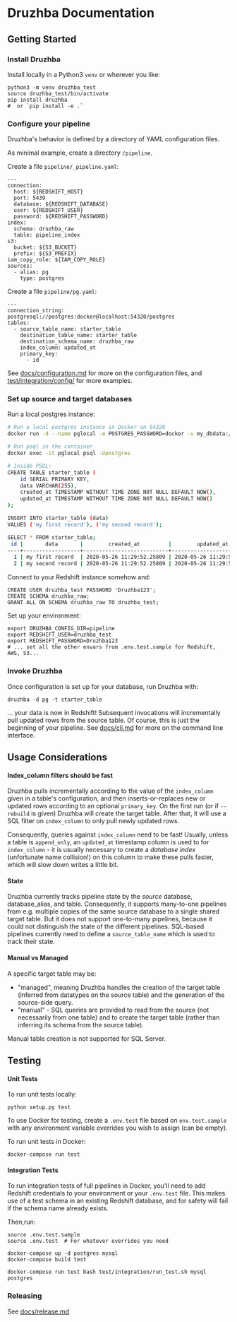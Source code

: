 # Druzhba Documentation

## Getting Started

### Install Druzhba

Install locally in a Python3 `venv` or wherever you like:
```
python3 -m venv druzhba_test
source druzhba_test/bin/activate
pip install druzhba
#  or `pip install -e .`
```


### Configure your pipeline

Druzhba's behavior is defined by a directory of YAML configuration files.

As minimal example, create a directory `/pipeline`.

Create a file `pipeline/_pipeline.yaml`:

```
---
connection:
  host: ${REDSHIFT_HOST}
  port: 5439
  database: ${REDSHIFT_DATABASE}
  user: ${REDSHIFT_USER}
  password: ${REDSHIFT_PASSWORD}
index:
  schema: druzhba_raw
  table: pipeline_index
s3:
  bucket: ${S3_BUCKET}
  prefix: ${S3_PREFIX}
iam_copy_role: ${IAM_COPY_ROLE}
sources:
  - alias: pg
    type: postgres
```

Create a file `pipeline/pg.yaml`:

```
---
connection_string: postgresql://postgres:docker@localhost:54320/postgres
tables:
  - source_table_name: starter_table
    destination_table_name: starter_table
    destination_schema_name: druzhba_raw
    index_column: updated_at
    primary_key:
      - id
```

See [docs/configuration.md](docs/configuration.md) for more on the configuration files,
and [test/integration/config/](test/integration/config/) for more examples.

### Set up source and target databases

Run a local postgres instance:
```bash
# Run a local postgres instance in Docker on 54320
docker run -d --name pglocal -e POSTGRES_PASSWORD=docker -v my_dbdata:/var/lib/postgresql/data -p 54320:5432 postgres:11

# Run psql in the container
docker exec -it pglocal psql -Upostgres

# Inside PSQL:
CREATE TABLE starter_table (
    id SERIAL PRIMARY KEY,
    data VARCHAR(255),
    created_at TIMESTAMP WITHOUT TIME ZONE NOT NULL DEFAULT NOW(),
    updated_at TIMESTAMP WITHOUT TIME ZONE NOT NULL DEFAULT NOW()
);

INSERT INTO starter_table (data)
VALUES ('my first record'), ('my second record');

SELECT * FROM starter_table;
 id |       data       |        created_at         |        updated_at
----+------------------+---------------------------+---------------------------
  1 | my first record  | 2020-05-26 11:29:52.25809 | 2020-05-26 11:29:52.25809
  2 | my second record | 2020-05-26 11:29:52.25809 | 2020-05-26 11:29:52.25809
```

Connect to your Redshift instance somehow and:
```
CREATE USER druzhba_test PASSWORD 'Druzhba123';
CREATE SCHEMA druzhba_raw;
GRANT ALL ON SCHEMA druzhba_raw TO druzhba_test;
```


Set up your environment:
```
export DRUZHBA_CONFIG_DIR=pipeline
export REDSHIFT_USER=druzhba_test
export REDSHIFT_PASSWORD=Druzhba123
# ... set all the other envars from .env.test.sample for Redshift, AWS, S3...
```


### Invoke Druzhba

Once configuration is set up for your database, run Druzhba with:
```
druzhba -d pg -t starter_table
```

... your data is now in Redshift! Subsequent invocations will incrementally pull updated rows
from the source table. Of course, this is just the beginning of your pipeline.
See [docs/cli.md](docs/cli.md) for more on the command line interface.


## Usage Considerations

#### Index_column filters should be fast
Druzhba pulls incrementally according to the value of the `index_column` given in a table's configuration, and then
inserts-or-replaces new or updated rows according to an optional `primary_key`. On the first run (or if `--rebuild` is
given) Druzhba will create the target table. After that, it will use a SQL filter on `index_column` to only pull newly
updated rows.

Consequently, queries against `index_column` need to be fast! Usually, unless a table is `append_only`, an `updated_at` timestamp column
is used to for `index_column` - it is usually necessary to create a _database index_  (unfortunate name collision!) on this column to make
these pulls faster, which will slow down writes a little bit.


#### State
Druzhba currently tracks pipeline state by the _source_ database, database_alias, and table. Consequently, it supports
many-to-one pipelines from e.g. multiple copies of the same source database to a single shared target table.
But it does not support one-to-many pipelines, because it could not distinguish the state of the different pipelines.
SQL-based pipelines currently need to define a `source_table_name` which is used to track their state.


#### Manual vs Managed
A specific target table may be:
- "managed", meaning Druzhba handles the creation of the target table
  (inferred from datatypes on the source table) and the generation of
  the source-side query.
- "manual" - SQL queries are provided to read from the source (not
  necessarily from one table) and to create the target table (rather
  than inferring its schema from the source table).

Manual table creation is not supported for SQL Server.

## Testing

#### Unit Tests

To run unit tests locally:

```
python setup.py test
```

To use Docker for testing, create a `.env.test` file based on `env.test.sample` with
any environment variable overrides you wish to assign (can be empty).

To run unit tests in Docker:
```
docker-compose run test
```

#### Integration Tests

To run integration tests of full pipelines in Docker, you'll need
to add Redshift credentials to your environment or your `.env.test` file. This makes use
of a test schema in an existing Redshift database, and for safety will
fail if the schema name already exists.

Then,run:
```
source .env.test.sample
source .env.test  # For whatever overrides you need

docker-compose up -d postgres mysql
docker-compose build test

docker-compose run test bash test/integration/run_test.sh mysql postgres
```


### Releasing

See [docs/release.md](docs/release.md)

